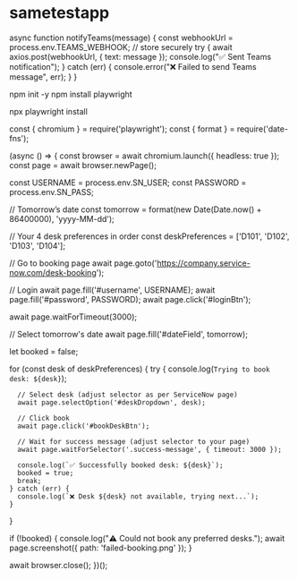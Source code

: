 # sametestapp

async function notifyTeams(message) {
  const webhookUrl = process.env.TEAMS_WEBHOOK; // store securely
  try {
    await axios.post(webhookUrl, {
      text: message
    });
    console.log("✅ Sent Teams notification");
  } catch (err) {
    console.error("❌ Failed to send Teams message", err);
  }
}


npm init -y
npm install playwright

npx playwright install


const { chromium } = require('playwright');
const { format } = require('date-fns');

(async () => {
  const browser = await chromium.launch({ headless: true });
  const page = await browser.newPage();

  const USERNAME = process.env.SN_USER;
  const PASSWORD = process.env.SN_PASS;

  // Tomorrow’s date
  const tomorrow = format(new Date(Date.now() + 86400000), 'yyyy-MM-dd');

  // Your 4 desk preferences in order
  const deskPreferences = ['D101', 'D102', 'D103', 'D104'];

  // Go to booking page
  await page.goto('https://company.service-now.com/desk-booking');

  // Login
  await page.fill('#username', USERNAME);
  await page.fill('#password', PASSWORD);
  await page.click('#loginBtn');

  await page.waitForTimeout(3000);

  // Select tomorrow's date
  await page.fill('#dateField', tomorrow);

  let booked = false;

  for (const desk of deskPreferences) {
    try {
      console.log(`Trying to book desk: ${desk}`);

      // Select desk (adjust selector as per ServiceNow page)
      await page.selectOption('#deskDropdown', desk);

      // Click book
      await page.click('#bookDeskBtn');

      // Wait for success message (adjust selector to your page)
      await page.waitForSelector('.success-message', { timeout: 3000 });

      console.log(`✅ Successfully booked desk: ${desk}`);
      booked = true;
      break;
    } catch (err) {
      console.log(`❌ Desk ${desk} not available, trying next...`);
    }
  }

  if (!booked) {
    console.log("⚠️ Could not book any preferred desks.");
    await page.screenshot({ path: 'failed-booking.png' });
  }

  await browser.close();
})();
